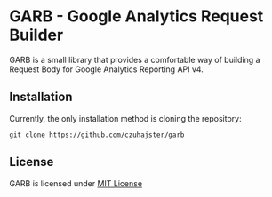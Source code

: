 # GARB - Google Analytics Request Builder

GARB is a small library that provides a comfortable way of building a Request
Body for Google Analytics Reporting API v4.

## Installation

Currently, the only installation method is cloning the repository:

    git clone https://github.com/czuhajster/garb

## License

GARB is licensed under [MIT License](https://github.com/czuhajster/garb/blob/main/LICENSE.md)
